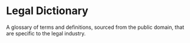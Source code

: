 # Legal Dictionary

A glossary of terms and definitions, sourced from the public domain, that are specific to the legal industry.